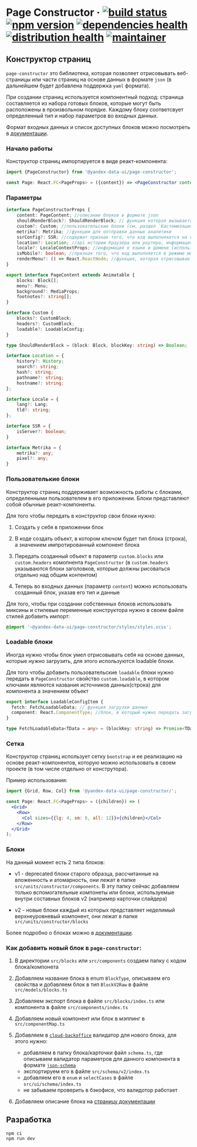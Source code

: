 # Page Constructor &middot; [![build status](<https://teamcity.yandex-team.ru/app/rest/builds/buildType:(DataUI_Instruments_Common_BuildAndDeploy)/statusIcon.svg>)](https://teamcity.yandex-team.ru/viewType.html?buildTypeId=DataUI_Instruments_Common_BuildAndDeploy) [![npm version](https://badger.yandex-team.ru/npm/@yandex-data-ui/page-constructor/version.svg)](https://npm.yandex-team.ru/@yandex-data-ui/page-constructor) [![dependencies health](https://badger.yandex-team.ru/oko/repo/data-ui/page-constructor/health.svg)](https://oko.yandex-team.ru/repo/data-ui/common) [![distribution health](https://badger.yandex-team.ru/oko/pkg/@yandex-data-ui/common/health.svg)](https://oko.yandex-team.ru/pkg/@yandex-data-ui/common) [![maintainer](https://badger.yandex-team.ru/custom/[Maintainer]/[vladvlad][f5a522]/badge.svg)](https://staff.yandex-team.ru/vladvlad)

[comment]: <> (//TODO: Поменять ссылыку на иконку)

## Конструктор страниц

`page-constructor` это библиотека, которая позволяет отрисовывать веб-страницы или части страниц на основе данных в формате `json` (в дальнейшем будет добавлена поддержка `yaml` формата).

При создании страниц используется компонентный подход: страница составляется из набора готовых блоков, которые могут быть расположены в произвольном порядке. Каждому блоку соответсвует определенный тип и набор параметров во входных данных.

Формат входных данных и список доступных блоков можно посмотреть в [документации](https://github.yandex-team.ru/data-ui/cloud-backoffice/wiki/Страницы).

### Начало работы

Конструктор страниц импортируется в виде реакт-компонента:

```jsx
import {PageConstructor} from '@yandex-data-ui/page-constructor';

const Page: React.FC<PageProps> = ({content}) => <PageConstructor content={content} />;
```

### Параметры

```typescript
interface PageConstructorProps {
    content: PageContent; //описание блоков в формате json
    shouldRenderBlock?: ShouldRenderBlock; // функция которая вызывается при отрисовке каждого блока и позволяет задавать условия его отображения
    custom?: Custom; //пользовательские блоки (см. раздел `Кастомизация`)
    metrika?: Metrika; //функции для оптправки данных аналитики
    ssrConfig?: SSR; //содержит признак того, что код выполнякется на стороне сервера
    location?: Location; //api истории браузера или роутера, информация о url страницы
    locale?: LocaleContextProps; //информация о языке и домене (используется при генерации и оформлении ссылок)
    isMobile?: boolean; //признак того, что код выполняется в режиме мобильного устройства
    renderMenu?: () => React.ReactNode; //функция, которая отрисовывает меню страницы с навигагацией (планируется добавить отрисовку варианта меню по умолчанию)
}

export interface PageContent extends Animatable {
    blocks: Block[];
    menu?: Menu;
    background?: MediaProps;
    footnotes?: string[];
}

interface Custom {
    blocks?: CustomBlock;
    headers?: CustomBlock;
    loadable?: LoadableConfig;
}

type ShouldRenderBlock = (block: Block, blockKey: string) => Boolean;

interface Location = {
    history?: History;
    search?: string;
    hash?: string;
    pathname?: string;
    hostname?: string;
};

interface Locale = {
    lang?: Lang;
    tld?: string;
};

interface SSR = {
    isServer?: boolean;
}

interface Metrika = {
    metrika?: any;
    pixel?: any;
}

```

### Пользователькие блоки

Конструктор страниц поддерживает возможность работы с блоками, определенными пользователем в его приложении. Блоки представляют собой обычные реакт-компоненты.

Для того чтобы передать в конструктор свои блоки нужно:

1. Создать у себя в приложении блок

2. В коде создать объект, в котором ключом будет тип блока (строка), а значением импротированный компонент блока

3. Передать созданный объект в параметр `custom.blocks` или `custom.headers` комопнента `PageConstructor` (в `custom.headers` указываются блоки заголовков, которые должны рисоваться отдельно над общим контентом)

4. Теперь во входных данных (параметр `content`) можно использовать созданный блок, указав его тип и данные

Для того, чтобы при создании собственных блоков использовать миксины и стилевые переменные конструктора нужно в своем файле стилей добавить импорт:

```css
@import '~@yandex-data-ui/page-constructor/styles/styles.scss';
```

### Loadable блоки

Иногда нужно чтобы блок умел отрисовывать себя на основе данных, которые нужно загрузить, для этого используются loadable блоки.

Для того чтобы добавить пользовательские `loadable` блоки нужно передать в `PageConstructor` свойство `custom.loadable`, в котором ключами являются названия источников данных(строка) для компонента а значением объект

```typescript
export interface LoadableConfigItem {
  fetch: FetchLoadableData; // функция загрузки данных
  component: React.ComponentType; //блок, в который нужно передать загруженные данные
}

type FetchLoadableData<TData = any> = (blockKey: string) => Promise<TData>;
```

### Сетка

Конструктор страниц использует сетку `bootstrap` и ее реализацию на основе реакт-компонентов, которую можно использовать в своем проекте (в том числе отдельно от конструтора).

Пример использования:

```jsx
import {Grid, Row, Col} from '@yandex-data-ui/page-constructor/';

const Page: React.FC<PageProps> = ({children}) => (
  <Grid>
    <Row>
      <Col sizes={{lg: 4, sm: 6, all: 12}}>{children}</Col>
    </Row>
  </Grid>
);
```

### Блоки

На данный момент есть 2 типа блоков:

- v1 - deprecated блоки старого образца, рассчитанные на вложенность и атомарность, они лежат в папке `src/units/constructor/components`. В эту папку сейчас добавляем только вспомогательные компонеты или блоки, используемые внутри составных блоков v2 (например карточки слайдера)

- v2 - новые блоки каждый из которых представляет неделимый верхнеуровневый компонент, они лежат в папке `src/units/constructor/blocks`

Более подробно о блоках можно в [документации](https://github.yandex-team.ru/data-ui/cloud-backoffice/wiki/Страницы).

### Как добавить новый блок в `page-constructor`:

1. В директории `src/blocks` или `src/components` создаем папку с кодом блока/компонета

2. Добавляем название блока в enum `BlockType`, описываем его свойства и добавляем блок в тип `BlockV2Raw` в файле `src/models/blocks.ts`

3. Добавляем экспорт блока в файле `src/blocks/index.ts` или компонента в файле `src/components/index.ts`

4. Добавляем новый компонент или блок в мэппинг в `src/componentMap.ts`

5. Добавляем в [`cloud-backoffice`](https://github.yandex-team.ru/data-ui/cloud-backoffice) валидатор для нового блока, для этого нужно:

   - добавляем в папку блока/карточки файл `schema.ts`, где описываем валидатор параметров для данного компонента в формате [`json-schema`](http://json-schema.org/)
   - экспортируем его в файле `src/schema/v2/index.ts`
   - добавляем его в `enum` и `selectCases` в файле `src/ui/schema/index.ts`
   - не забываем проверить в бэкофисе, что валидотор работает

6. Добавляем описание блока на [страницу документации](https://github.yandex-team.ru/data-ui/cloud-backoffice/wiki/Страницы)

## Разработка

```
npm ci
npm run dev
```
